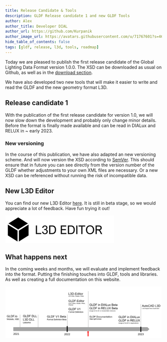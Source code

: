 ```yaml
---
title: Release Candidate & Tools
description: GLDF Release candidate 1 and new GLDF Tools
author: Alex
author_title: Developer DIAL
author_url: https://github.com/Kurpanik
author_image_url: https://avatars.githubusercontent.com/u/71767601?s=460
hide_table_of_contents: false
tags: [gldf, release, l3d, tools, roadmap]
---
```


Today we are pleased to publish the first release candidate of the Global Lighting Data Format version 1.0.0. The XSD can be downloaded as usual on Github, as well as in the [download section](/download).

We have also developed two new tools that will make it easier to write and read the GLDF and the new geometry format L3D.

<!--truncate-->

## Release candidate 1

With the publication of the first release candidate for version 1.0, we will now slow down the development and probably only change minor details. Before the format is finally made available and can be read in DIALux and RELUX in ~ early 2023.

### New versioning

In the course of this publication, we have also adapted an new versioning scheme. And will now version the XSD according to [SemVer](https://semver.org). This should ensure that in future you can see directly from the version number of the GLDF whether adjustments to your own XML files are necessary. Or a new XSD can be referenced without running the risk of incompatible data.

## New L3D Editor

You can find our new L3D Editor [here](/l3d-editor). It is still in beta stage, so we would appreciate a lot of feedback. Have fun trying it out!

![GLDF Logo](/img/homepage/l3d-editor-logo.webp 'Editor Logo')

## What happens next

In the coming weeks and months, we will evaluate and implement feedback into the format. Putting the finishing touches into GLDF, tools and libraries. As well as creating a full documentation on this website.

[![Roadmap](https://github.com/globallightingdata/files/blob/master/blog/gldf_roadmap_2022-04.png?raw=true)](https://github.com/globallightingdata/files/blob/master/blog/gldf_roadmap_2022-04.png?raw=true)
